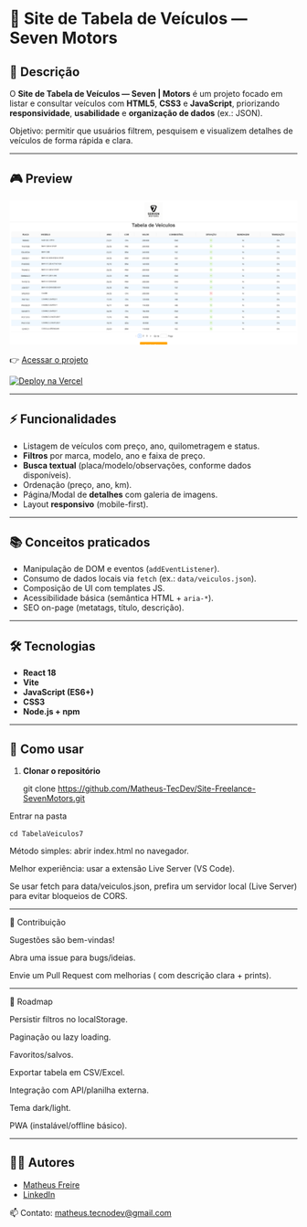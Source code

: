 # 🚗 Site de Tabela de Veículos — Seven Motors

## 📖 Descrição

O **Site de Tabela de Veículos — Seven | Motors** é um projeto focado em listar e consultar veículos com **HTML5**, **CSS3** e **JavaScript**, priorizando **responsividade**, **usabilidade** e **organização de dados** (ex.: JSON).

Objetivo: permitir que usuários filtrem, pesquisem e visualizem detalhes de veículos de forma rápida e clara.

---

## 🎮 Preview

![Preview](./Images/Seven.png)

👉 [Acessar o projeto](https://site-tabela7-seven-motors.vercel.app/)

[![Deploy na Vercel](https://vercel.com/button)](https://site-tabela7-seven-motors.vercel.app/)



---

## ⚡ Funcionalidades

- Listagem de veículos com preço, ano, quilometragem e status.
- **Filtros** por marca, modelo, ano e faixa de preço.
- **Busca textual** (placa/modelo/observações, conforme dados disponíveis).
- Ordenação (preço, ano, km).
- Página/Modal de **detalhes** com galeria de imagens.
- Layout **responsivo** (mobile-first).

---

## 📚 Conceitos praticados

- Manipulação de DOM e eventos (`addEventListener`).
- Consumo de dados locais via `fetch` (ex.: `data/veiculos.json`).
- Composição de UI com templates JS.
- Acessibilidade básica (semântica HTML + `aria-*`).
- SEO on-page (metatags, título, descrição).

---

## 🛠️ Tecnologias
- **React 18**
- **Vite**
- **JavaScript (ES6+)**
- **CSS3**
- **Node.js + npm**

---

## 🚀 Como usar

1. **Clonar o repositório**

    git clone https://github.com/Matheus-TecDev/Site-Freelance-SevenMotors.git

Entrar na pasta

    cd TabelaVeiculos7

Método simples: abrir index.html no navegador.
	
Melhor experiência: usar a extensão Live Server (VS Code).
	

Se usar fetch para data/veiculos.json, prefira um servidor local (Live Server) para evitar bloqueios de CORS.

---

🤝 Contribuição
	

Sugestões são bem-vindas!


Abra uma issue para bugs/ideias.


Envie um Pull Request com melhorias ( com descrição clara + prints).

---

📌 Roadmap
	 

Persistir filtros no localStorage.


Paginação ou lazy loading.


Favoritos/salvos.


Exportar tabela em CSV/Excel.


Integração com API/planilha externa.


Tema dark/light.


PWA (instalável/offline básico).

---

## 👨‍💻 Autores

- [Matheus Freire](https://github.com/Matheus-TecDev)  
- [LinkedIn](https://www.linkedin.com/in/matheus-freire-martins-da-costa-318622376/)

📫 Contato: matheus.tecnodev@gmail.com
